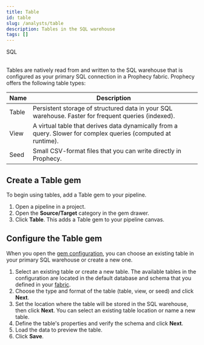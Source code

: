 ```yaml
---
title: Table
id: table
slug: /analysts/table
description: Tables in the SQL warehouse
tags: []
---
```


<span class="badge">SQL</span><br/><br/>

Tables are natively read from and written to the SQL warehouse that is configured as your primary SQL connection in a Prophecy fabric. Prophecy offers the following table types:

| Name  | Description                                                                                                   |
| ----- | ------------------------------------------------------------------------------------------------------------- |
| Table | Persistent storage of structured data in your SQL warehouse. Faster for frequent queries (indexed).           |
| View  | A virtual table that derives data dynamically from a query. Slower for complex queries (computed at runtime). |
| Seed  | Small CSV-format files that you can write directly in Prophecy.                                               |

## Create a Table gem

To begin using tables, add a Table gem to your pipeline.

1. Open a pipeline in a project.
1. Open the **Source/Target** category in the gem drawer.
1. Click **Table**. This adds a Table gem to your pipeline canvas.

## Configure the Table gem

When you open the [gem configuration](docs/analysts/development/gems/gems.md#gem-configuration), you can choose an existing table in your primary SQL warehouse or create a new one.

1. Select an existing table or create a new table. The available tables in the configuration are located in the default database and schema that you defined in your [fabric](docs/administration/fabrics/prophecy-fabrics/prophecy-fabrics.md).
1. Choose the type and format of the table (table, view, or seed) and click **Next**.
1. Set the location where the table will be stored in the SQL warehouse, then click **Next**. You can select an existing table location or name a new table.
1. Define the table's properties and verify the schema and click **Next**.
1. Load the data to preview the table.
1. Click **Save**.
